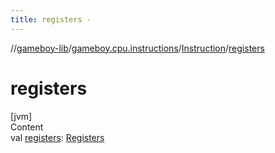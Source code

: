 ```yaml
---
title: registers -
---
```

//[gameboy-lib](../../index.md)/[gameboy.cpu.instructions](../index.md)/[Instruction](index.md)/[registers](registers.md)



# registers  
[jvm]  
Content  
val [registers](registers.md): [Registers](../../gameboy.cpu/-registers/index.md)  



